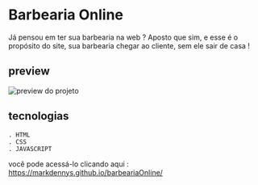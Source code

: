 # Barbearia Online

Já pensou em ter sua barbearia na web ? Aposto que sim, e esse é o propósito do site, sua barbearia chegar ao cliente, sem ele sair de casa !

## preview

![preview do projeto ](https://i.imgur.com/a4mjxAH.jpg) 

## tecnologias 

```
. HTML
. CSS
. JAVASCRIPT
```

você pode acessá-lo clicando aqui : https://markdennys.github.io/barbeariaOnline/
